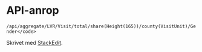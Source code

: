 # API-anrop
`/api/aggregate/LVR/Visit/total/share(Height(165))/county(VisitUnit)/Gender</code>`

<div id="dump"><script>visualize('https://stratum.registercentrum.se/api/aggregate/LVR/Visit/total/count/county(VisitUnit)/VisitUnit?apikey=bK3H9bwaG4o=');</script>
</div>

Skrivet med [<i class="icon-provider-stackedit"></i> StackEdit](https://stackedit.io/).
